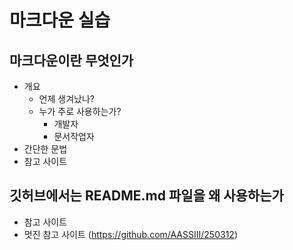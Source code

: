 # 마크다운 실습
## 마크다운이란 무엇인가
- 개요
    - 언제 생겨났나?
    - 누가 주로 사용하는가?
       - 개발자
       - 문서작업자
- 간단한 문법
- 참고 사이트
## 깃허브에서는 README.md 파일을 왜 사용하는가
- 참고 사이트
- 멋진 참고 사이트 (https://github.com/AASSIII/250312)